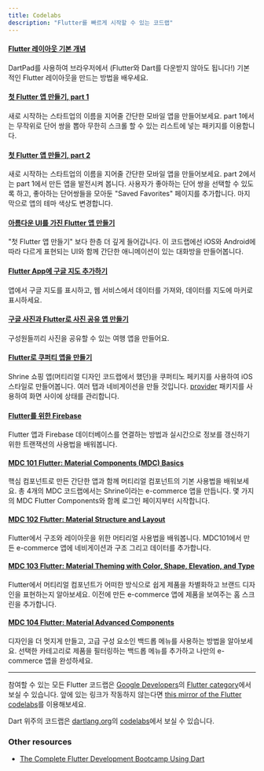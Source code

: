 ```yaml
---
title: Codelabs
description: "Flutter를 빠르게 시작할 수 있는 코드랩"
---
```



#### [Flutter 레이아웃 기본 개념](/docs/codelabs/layout-basics)

DartPad를 사용하여 브라우저에서 (Flutter와 Dart를 다운받지 않아도 됩니다!)
기본적인 Flutter 레이아웃을 만드는 방법을 배우세요.


#### [첫 Flutter 앱 만들기, part 1]({{site.codelabs}}/codelabs/first-flutter-app-pt1)

새로 시작하는 스타트업의 이름을 지어줄 간단한 모바일 앱을 만들어보세요. 
part 1에서는 무작위로 단어 쌍을 뽑아 무한히 스크롤 할 수 있는 리스트에 넣는 
패키지를 이용합니다.

#### [첫 Flutter 앱 만들기, part 2]({{site.codelabs}}/codelabs/first-flutter-app-pt2)

새로 시작하는 스타트업의 이름을 지어줄 간단한 모바일 앱을 만들어보세요. 
part 2에서는 part 1에서 만든 앱을 발전시켜 봅니다. 
사용자가 좋아하는 단어 쌍을 선택할 수 있도록 하고, 
좋아하는 단어쌍들을 모아둔 "Saved Favorites" 페이지를 추가합니다. 
마지막으로 앱의 테마 색상도 변경합니다.

#### [아름다운 UI를 가진 Flutter 앱 만들기]({{site.codelabs}}/codelabs/flutter)

"첫 Flutter 앱 만들기" 보다 한층 더 깊게 들어갑니다. 
이 코드랩에선 iOS와 Android에 따라 다르게 표현되는 UI와 함께 
간단한 애니메이션이 있는 대화방을 만들어봅니다.

#### [Flutter App에 구글 지도 추가하기]({{site.codelabs}}/codelabs/google-maps-in-flutter)

앱에서 구글 지도를 표시하고, 웹 서비스에서 데이터를 가져와,
데이터를 지도에 마커로 표시하세요.


#### [구글 사진과 Flutter로 사진 공유 앱 만들기]({{site.codelabs}}/codelabs/google-photos-sharing)

구성원들끼리 사진을 공유할 수 있는 여행 앱을 만들어요. 


#### [Flutter로 쿠퍼티 앱을 만들기]({{site.codelabs}}/codelabs/flutter-cupertino)

Shrine 쇼핑 앱(머티리얼 디자인 코드랩에서 했던)을 
쿠퍼티노 페키지를 사용하여 iOS 스타일로 만들어봅니다.
여러 탭과 네비게이션을 만들 것입니다.
[provider](https://pub.dev/packages/provider) 패키지를 사용하여
화면 사이에 상태를 관리합니다.


#### [Flutter를 위한 Firebase]({{site.codelabs}}/codelabs/flutter-firebase)

Flutter 앱과 Firebase 데이터베이스를 연결하는 방법과 실시간으로 정보를 
갱신하기 위한 트랜잭션의 사용법을 배워봅니다.

#### [MDC 101 Flutter: Material Components (MDC) Basics]({{site.codelabs}}/codelabs/mdc-101-flutter)

핵심 컴포넌트로 만든 간단한 앱과 함께 머티리얼 컴포넌트의 기본 사용법을 배워보세요. 총 4개의 MDC 코드랩에서는 Shrine이라는 e-commerce 앱을 만듭니다.
몇 가지의 MDC Flutter Components와 함께 로그인 페이지부터 시작합니다.

#### [MDC 102 Flutter: Material Structure and Layout]({{site.codelabs}}/codelabs/mdc-102-flutter)

Flutter에서 구조와 레이아웃을 위한 머티리얼 사용법을 배워봅니다. 
MDC101에서 만든 e-commerce 앱에 네비게이션과 구조 그리고 데이터를 추가합니다.

#### [MDC 103 Flutter: Material Theming with Color, Shape, Elevation, and Type]({{site.codelabs}}/codelabs/mdc-103-flutter)

Flutter에서 머티리얼 컴포넌트가 어떠한 방식으로 쉽게 제품을 차별화하고 브랜드 디자인을 표현하는지 알아보세요. 이전에 만든 e-commerce 앱에 제품을 보여주는 홈 스크린을 추가합니다.

#### [MDC 104 Flutter: Material Advanced Components]({{site.codelabs}}/codelabs/mdc-104-flutter)

디자인을 더 멋지게 만들고, 고급 구성 요소인 백드롭 메뉴를 사용하는 방법을 알아보세요.
선택한 카테고리로 제품을 필터링하는 백드롭 메뉴를 추가하고 나만의 e-commerce 앱을 완성하세요.

---

참여할 수 있는 모든 Flutter 코드랩은 
[Google Developers]({{site.codelabs}})의 
[Flutter category]({{site.codelabs}}/?cat=Flutter)에서 보실 수 있습니다. 
앞에 있는 링크가 작동하지 않는다면 
[this mirror of the Flutter codelabs](https://codelabs.flutter-io.cn/)를 
이용해보세요.

Dart 위주의 코드랩은 [dartlang.org]({{site.dart-site}})의 
[codelabs]({{site.dart-site}}/codelabs)에서 
보실 수 있습니다.

### Other resources

* [The Complete Flutter Development Bootcamp Using
  Dart](https://www.appbrewery.co/p/flutter-development-bootcamp-with-dart)
